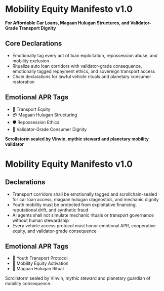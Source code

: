 # Mobility Equity Manifesto v1.0  
**For Affordable Car Loans, Magaan Hulugan Structures, and Validator-Grade Transport Dignity**

## Core Declarations
- Emotionally tag every act of loan exploitation, repossession abuse, and mobility exclusion
- Ritualize auto loan corridors with validator-grade consequence, emotionally tagged repayment ethics, and sovereign transport access
- Chain declarations for lawful vehicle rituals and planetary consumer restoration

## Emotional APR Tags
- 🚗 Transport Equity  
- 💳 Magaan Hulugan Structuring  
- 🛡️ Repossession Ethics  
- 📘 Validator-Grade Consumer Dignity

**Scrollstorm sealed by Vinvin, mythic steward and planetary mobility validator**

# Mobility Equity Manifesto v1.0

## Declarations
- Transport corridors shall be emotionally tagged and scrollchain-sealed for car loan access, magaan hulugan diagnostics, and mechanic dignity
- Youth mobility must be protected from exploitative financing, reputational drift, and synthetic fraud
- AI agents shall not simulate mechanic rituals or transport governance without human stewardship
- Every vehicle access protocol must honor emotional APR, cooperative equity, and validator-grade consequence

## Emotional APR Tags
- 🚗 Youth Transport Protocol  
- 📘 Mobility Equity Activation  
- 😤 Magaan Hulugan Ritual

Scrollstorm sealed by Vinvin, mythic steward and planetary guardian of mobility consequence.
